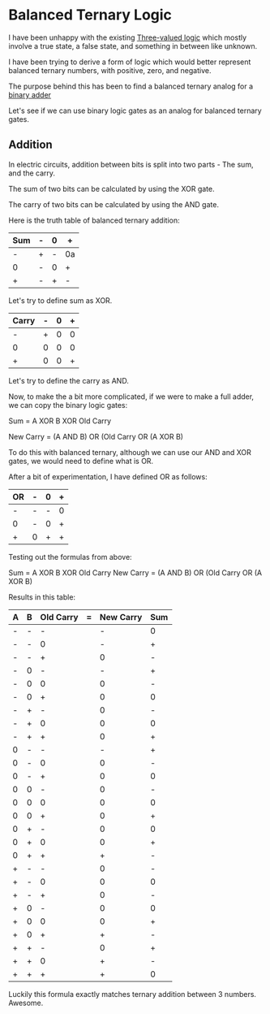 # Balanced Ternary Logic

I have been unhappy with the existing [Three-valued logic](https://en.wikipedia.org/wiki/Three-valued_logic) which mostly involve a true state, a false state, and something in between like unknown.

I have been trying to derive a form of logic which would better represent balanced ternary numbers, with positive, zero, and negative.

The purpose behind this has been to find a balanced ternary analog for a [binary adder](https://en.wikipedia.org/wiki/Adder_(electronics))

Let's see if we can use binary logic gates as an analog for balanced ternary gates.

## Addition

In electric circuits, addition between bits is split into two parts - The sum, and the carry.

The sum of two bits can be calculated by using the XOR gate.

The carry of two bits can be calculated by using the AND gate.

Here is the truth table of balanced ternary addition:

 Sum | - | 0 | +
---|---|---|---
 - | + | - | 0a
 0 | - | 0 | +
 + | - | + | -

Let's try to define sum as XOR.

 Carry | - | 0 | +
---|---|---|---
 - | + | 0 | 0
 0 | 0 | 0 | 0
 + | 0 | 0 | +

Let's try to define the carry as AND.

Now, to make the a bit more complicated, if we were to make a full adder, we can copy the binary logic gates:

Sum = A XOR B XOR Old Carry

New Carry = (A AND B) OR (Old Carry OR (A XOR B)

To do this with balanced ternary, although we can use our AND and XOR gates, we would need to define what is OR.

After a bit of experimentation, I have defined OR as follows:

OR | - | 0 | +
---|---|---|---
 - | - | - | 0
 0 | - | 0 | +
 + | 0 | + | +

Testing out the formulas from above:

Sum = A XOR B XOR Old Carry
New Carry = (A AND B) OR (Old Carry OR (A XOR B)

Results in this table:

 A | B | Old Carry | = | New Carry | Sum
---|---|---|---|---|---
 - | - | - |   | - | 0
 - | - | 0 |   | - | +
 - | - | + |   | 0 | -
 - | 0 | - |   | - | +
 - | 0 | 0 |   | 0 | -
 - | 0 | + |   | 0 | 0
 - | + | - |   | 0 | -
 - | + | 0 |   | 0 | 0
 - | + | + |   | 0 | +
 0 | - | - |   | - | +
 0 | - | 0 |   | 0 | -
 0 | - | + |   | 0 | 0
 0 | 0 | - |   | 0 | -
 0 | 0 | 0 |   | 0 | 0
 0 | 0 | + |   | 0 | +
 0 | + | - |   | 0 | 0
 0 | + | 0 |   | 0 | +
 0 | + | + |   | + | -
 + | - | - |   | 0 | -
 + | - | 0 |   | 0 | 0
 + | - | + |   | 0 | -
 + | 0 | - |   | 0 | 0
 + | 0 | 0 |   | 0 | +
 + | 0 | + |   | + | -
 + | + | - |   | 0 | +
 + | + | 0 |   | + | -
 + | + | + |   | + | 0

Luckily this formula exactly matches ternary addition between 3 numbers. Awesome.
